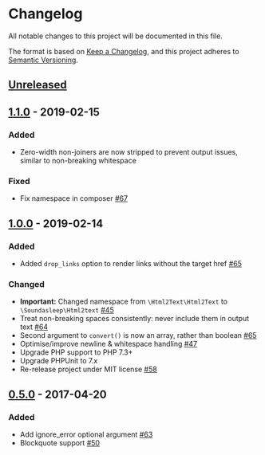 # Changelog
All notable changes to this project will be documented in this file.

The format is based on [Keep a Changelog](https://keepachangelog.com/en/1.0.0/),
and this project adheres to [Semantic Versioning](https://semver.org/spec/v2.0.0.html).

## [Unreleased]

## [1.1.0] - 2019-02-15
### Added
- Zero-width non-joiners are now stripped to prevent output issues, similar to non-breaking whitespace

### Fixed
- Fix namespace in composer [#67](https://github.com/soundasleep/html2text/pull/67)

## [1.0.0] - 2019-02-14
### Added
- Added `drop_links` option to render links without the target href [#65](https://github.com/soundasleep/html2text/pull/65)

### Changed
- **Important:** Changed namespace from `\Html2Text\Html2Text` to `\Soundasleep\Html2text` [#45](https://github.com/soundasleep/html2text/issues/45)
- Treat non-breaking spaces consistently: never include them in output text [#64](https://github.com/soundasleep/html2text/pull/64)
- Second argument to `convert()` is now an array, rather than boolean [#65](https://github.com/soundasleep/html2text/pull/65)
- Optimise/improve newline & whitespace handling [#47](https://github.com/soundasleep/html2text/pull/47)
- Upgrade PHP support to PHP 7.3+
- Upgrade PHPUnit to 7.x
- Re-release project under MIT license [#58](https://github.com/soundasleep/html2text/issues/58)

## [0.5.0] - 2017-04-20
### Added
- Add ignore_error optional argument [#63](https://github.com/soundasleep/html2text/pull/63)
- Blockquote support [#50](https://github.com/soundasleep/html2text/pull/50)

[Unreleased]: https://github.com/soundasleep/html2text/compare/1.1.0...HEAD
[1.1.0]: https://github.com/soundasleep/html2text/compare/1.0.0...1.1.0
[1.0.0]: https://github.com/soundasleep/html2text/compare/0.5.0...1.0.0
[0.5.0]: https://github.com/soundasleep/html2text/compare/0.5.0...0.3.4
